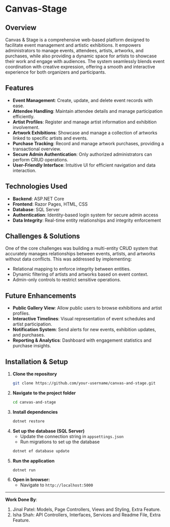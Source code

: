 # Canvas-Stage

## Overview
Canvas & Stage is a comprehensive web-based platform designed to facilitate event management and artistic exhibitions. It empowers administrators to manage events, attendees, artists, artworks, and purchases, while also providing a dynamic space for artists to showcase their work and engage with audiences. The system seamlessly blends event coordination with creative expression, offering a smooth and interactive experience for both organizers and participants.

## Features
- **Event Management**: Create, update, and delete event records with ease.
- **Attendee Handling**: Maintain attendee details and manage participation efficiently.
- **Artist Profiles**: Register and manage artist information and exhibition involvement.
- **Artwork Exhibitions**: Showcase and manage a collection of artworks linked to specific artists and events.
- **Purchase Tracking**: Record and manage artwork purchases, providing a transactional overview.
- **Secure Admin Authentication**: Only authorized administrators can perform CRUD operations.
- **User-Friendly Interface**: Intuitive UI for efficient navigation and data interaction.

## Technologies Used
- **Backend**: ASP.NET Core
- **Frontend**: Razor Pages, HTML, CSS
- **Database**: SQL Server
- **Authentication**: Identity-based login system for secure admin access
- **Data Integrity**: Real-time entity relationships and integrity enforcement

## Challenges & Solutions
One of the core challenges was building a multi-entity CRUD system that accurately manages relationships between events, artists, and artworks without data conflicts. This was addressed by implementing:
- Relational mapping to enforce integrity between entities.
- Dynamic filtering of artists and artworks based on event context.
- Admin-only controls to restrict sensitive operations.

## Future Enhancements
- **Public Gallery View**: Allow public users to browse exhibitions and artist profiles.
- **Interactive Timelines**: Visual representation of event schedules and artist participation.
- **Notification System**: Send alerts for new events, exhibition updates, and purchases.
- **Reporting & Analytics**: Dashboard with engagement statistics and purchase insights.

## Installation & Setup
1. **Clone the repository**
   ```bash
   git clone https://github.com/your-username/canvas-and-stage.git
   ```
2. **Navigate to the project folder**
   ```bash
   cd canvas-and-stage
   ```
3. **Install dependencies**
   ```bash
   dotnet restore
   ```
4. **Set up the database (SQL Server)**
   - Update the connection string in `appsettings.json`
   - Run migrations to set up the database
   ```bash
   dotnet ef database update
   ```
5. **Run the application**
   ```bash
   dotnet run
   ```
6. **Open in browser:**
   - Navigate to `http://localhost:5000`

---
**Work Done By**:
1. Jinal Patel: Models, Page Controllers, Views and Styling, Extra Feature.
2. Isha Shah: API Controllers, Interfaces, Services and Readme File, Extra Feature.
